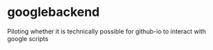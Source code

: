 # googlebackend
Piloting whether it is technically possible for github-io to interact with google scripts
